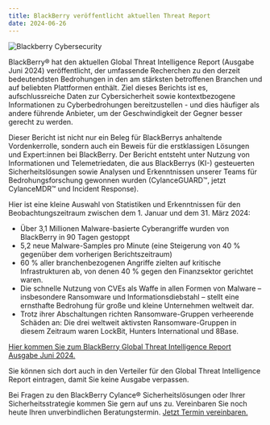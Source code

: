 ```yaml
---
title: BlackBerry veröffentlicht aktuellen Threat Report
date: 2024-06-26
---
```


![Blackberry Cybersecurity](/notes/2024-06-26.png)

BlackBerry® hat den aktuellen Global Threat Intelligence Report (Ausgabe Juni 2024) veröffentlicht, der umfassende Recherchen zu den derzeit bedeutendsten Bedrohungen in den am stärksten betroffenen Branchen und auf beliebten Plattformen enthält. Ziel dieses Berichts ist es, aufschlussreiche Daten zur Cybersicherheit sowie kontextbezogene Informationen zu Cyberbedrohungen bereitzustellen - und dies häufiger als andere führende Anbieter, um der Geschwindigkeit der Gegner besser gerecht zu werden.

Dieser Bericht ist nicht nur ein Beleg für BlackBerrys anhaltende Vordenkerrolle, sondern auch ein Beweis für die erstklassigen Lösungen und Expert:innen bei BlackBerry. Der Bericht entsteht unter Nutzung von Informationen und Telemetriedaten, die aus BlackBerrys (KI-) gesteuerten Sicherheitslösungen sowie Analysen und Erkenntnissen unserer Teams für Bedrohungsforschung gewonnen wurden (CylanceGUARD™, jetzt CylanceMDR™ und Incident Response).

Hier ist eine kleine Auswahl von Statistiken und Erkenntnissen für den Beobachtungszeitraum zwischen dem 1. Januar und dem 31. März 2024:

- Über 3,1 Millionen Malware-basierte Cyberangriffe wurden von BlackBerry in 90 Tagen gestoppt
- 5,2 neue Malware-Samples pro Minute (eine Steigerung von 40 % gegenüber dem vorherigen Berichtszeitraum)
- 60 % aller branchenbezogenen Angriffe zielten auf kritische Infrastrukturen ab, von denen 40 % gegen den Finanzsektor gerichtet waren.
- Die schnelle Nutzung von CVEs als Waffe in allen Formen von Malware – insbesondere Ransomware und Informationsdiebstahl – stellt eine ernsthafte Bedrohung für große und kleine Unternehmen weltweit dar.
- Trotz ihrer Abschaltungen richten Ransomware-Gruppen verheerende Schäden an: Die drei weltweit aktivsten Ransomware-Gruppen in diesem Zeitraum waren LockBit, Hunters International und 8Base.

[Hier kommen Sie zum BlackBerry Global Threat Intelligence Report Ausgabe Juni 2024.](https://www.blackberry.com/us/en/solutions/threat-intelligence/threat-report#critical-infrastructure)

Sie können sich dort auch in den Verteiler für den Global Threat Intelligence Report eintragen, damit Sie keine Ausgabe verpassen.

Bei Fragen zu den BlackBerry Cylance® Sicherheitslösungen oder Ihrer Sicherheitsstrategie kommen Sie gern auf uns zu. Vereinbaren Sie noch heute Ihren unverbindlichen Beratungstermin. [Jetzt Termin vereinbaren.](contact)
